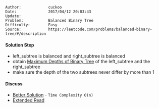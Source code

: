 
    Author:            cuckoo
    Date:              2017/04/12 20:03:43
    Update:            
    Problem:           Balanced Binary Tree
    Difficulty:        Easy
    Source:            https://leetcode.com/problems/balanced-binary-tree/#/description

#### Solution Step
 - left_subtree is balanced and right_subtree is balanced
 - obtain [Maximum Depths of Binary Tree](https://leetcode.com/problems/maximum-depth-of-binary-tree/#/description) of the left_subtree and the right_subtree
 - make sure the depth of the two subtrees never differ by more than 1

#### Discuss
 - [Better Solution](https://discuss.leetcode.com/topic/7798/the-bottom-up-o-n-solution-would-be-better) - `Time Complexity O(n)`
 - [Extended Read](https://discuss.leetcode.com/topic/276/two-different-definitions-of-balanced-binary-tree-result-in-two-different-judgments)
